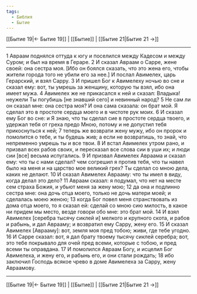 ```yaml
---
tags:
  - Библия
  - Бытие
---
```

[[Бытие 19|← Бытие 19]] | [[Бытие]] | [[Бытие 21|Бытие 21 →]]

---
1 Авраам поднялся оттуда к югу и поселился между Кадесом и между Суром; и был на время в Гераре.
2 И сказал Авраам о Сарре, жене своей: она сестра моя. [Ибо он боялся сказать, что это жена его, чтобы жители города того не убили его за нее.] И послал Авимелех, царь Герарский, и взял Сарру.
3 И пришел Бог к Авимелеху ночью во сне и сказал ему: вот, ты умрешь за женщину, которую ты взял, ибо она имеет мужа.
4 Авимелех же не прикасался к ней и сказал: Владыка! неужели Ты погубишь [не знавший сего] и невинный народ?
5 Не сам ли он сказал мне: она сестра моя? И она сама сказала: он брат мой. Я сделал это в простоте сердца моего и в чистоте рук моих.
6 И сказал ему Бог во сне: и Я знаю, что ты сделал сие в простоте сердца твоего, и удержал тебя от греха предо Мною, потому и не допустил тебя прикоснуться к ней;
7 теперь же возврати жену мужу, ибо он пророк и помолится о тебе, и ты будешь жив; а если не возвратишь, то знай, что непременно умрешь ты и все твои.
8 И встал Авимелех утром рано, и призвал всех рабов своих, и пересказал все слова сии в уши их; и люди сии [все] весьма испугались.
9 И призвал Авимелех Авраама и сказал ему: что ты с нами сделал? чем согрешил я против тебя, что ты навел было на меня и на царство мое великий грех? Ты сделал со мною дела, каких не делают.
10 И сказал Авимелех Аврааму: что ты имел в виду, когда делал это дело?
11 Авраам сказал: я подумал, что нет на месте сем страха Божия, и убьют меня за жену мою;
12 да она и подлинно сестра мне: она дочь отца моего, только не дочь матери моей; и сделалась моею женою;
13 когда Бог повел меня странствовать из дома отца моего, то я сказал ей: сделай со мною сию милость, в какое ни придем мы место, везде говори обо мне: это брат мой.
14 И взял Авимелех [серебра тысячу сиклей и] мелкого и крупного скота, и рабов и рабынь, и дал Аврааму; и возвратил ему Сарру, жену его.
15 И сказал Авимелех [Аврааму]: вот, земля моя пред тобою; живи, где тебе угодно.
16 И Сарре сказал: вот, я дал брату твоему тысячу сиклей серебра; вот, это тебе покрывало для очей пред всеми, которые с тобою, и пред всеми ты оправдана.
17 И помолился Авраам Богу, и исцелил Бог Авимелеха, и жену его, и рабынь его, и они стали рождать;
18 ибо заключил Господь всякое чрево в доме Авимелеха за Сарру, жену Авраамову.

---
[[Бытие 19|← Бытие 19]] | [[Бытие]] | [[Бытие 21|Бытие 21 →]]